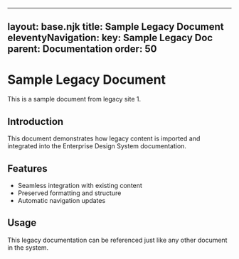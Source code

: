 
---
layout: base.njk
title: Sample Legacy Document
eleventyNavigation:
  key: Sample Legacy Doc
  parent: Documentation
  order: 50
---

# Sample Legacy Document

This is a sample document from legacy site 1.

## Introduction

This document demonstrates how legacy content is imported and integrated into the Enterprise Design System documentation.

## Features

- Seamless integration with existing content
- Preserved formatting and structure
- Automatic navigation updates

## Usage

This legacy documentation can be referenced just like any other document in the system.
